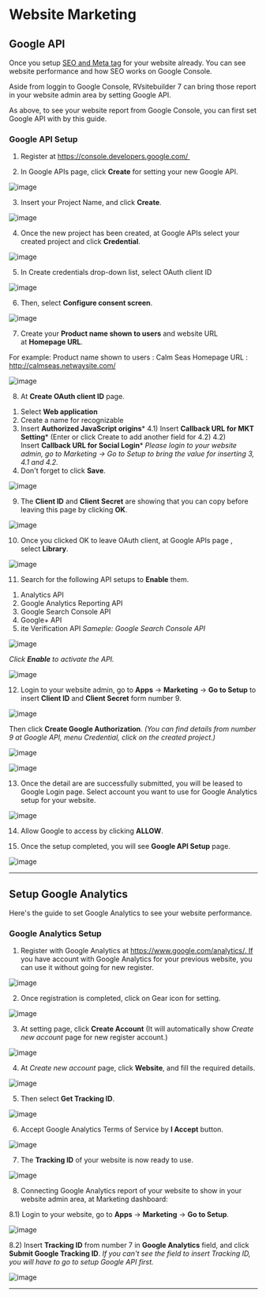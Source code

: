 # Website Marketing

## Google API

Once you setup [SEO and Meta tag](https://github.com/rvsitebuilder/user-docs/blob/7.1/en/easy-website-seo.md) for your website already. You can see website performance and how SEO works on Google Console.

Aside from loggin to Google Console, RVsitebuilder 7 can bring those report in your website admin area by setting Google API.

As above, to see your website report from Google Console, you can first set Google API with by this guide.

### Google API Setup

1. Register at https://console.developers.google.com/ 

2. In Google APIs page, click **Create** for setting your new Google API.

![image](images/mkt4.png)

3. Insert your Project Name, and click **Create**.

![image](images/step3.png)

4. Once the new project has been created, at Google APIs select your created project and click **Credential**.

![image](images/step4.png)

5. In Create credentials drop-down list, select OAuth client ID

![image](images/6.png)

6. Then, select **Configure consent screen**.

![image](images/mkt9.png)

7. Create your **Product name shown to users** and website URL at **Homepage URL**.

For example: Product name shown to users : Calm Seas
Homepage URL : http://calmseas.netwaysite.com/

![image](images/step7.png)

8. At **Create OAuth client ID** page.
1) Select **Web application**
2) Create a name for recognizable
3) Insert **Authorized JavaScript origins***
4.1) Insert **Callback URL for MKT Setting*** (Enter or click Create to add another field for 4.2)
4.2) Insert **Callback URL for Social Login***
*Please login to your website admin, go to Marketing -> Go to Setup to bring the value for inserting 3, 4.1 and 4.2.*
5) Don't forget to click **Save**.

![image](images/step8.png)

9. The **Client ID** and **Client Secret** are showing that you can copy before leaving this page by clicking **OK**.

![image](images/mkt12.png)

10. Once you clicked OK to leave OAuth client, at Google APIs page , select **Library**.

![image](images/mkt13.png)

11. Search for the following API setups to **Enable** them.

1) Analytics API
2) Google Analytics Reporting API
3) Google Search Console API
4) Google+ API
5) ite Verification API
*Sameple: Google Search Console API*

![image](images/step11.png)

*Click ***Enable*** to activate the API.*

![image](images/step11.2.png)

12. Login to your website admin, go to **Apps** -> **Marketing** -> **Go to Setup** to insert **Client ID** and **Client Secret** form number 9.

![image](images/webmkt1.png)

Then click **Create Google Authorization**.
*(You can find details from number 9 at Google API, menu Credential, click on the created project.)*

![image](images/step12.1.png)

![image](images/step12.2.png)

13. Once the detail are are successfully submitted, you will be leased to Google Login page.
Select account you want to use for Google Analytics setup for your website.

![image](images/18.png)

14. Allow Google to access by clicking **ALLOW**.

15. Once the setup completed, you will see **Google API Setup** page.

![image](images/20.png)

-------------------------------------------------------------------------

## Setup Google Analytics

Here's the guide to set Google Analytics to see your website performance.

### Google Analytics Setup

1. Register with Google Analytics at https://www.google.com/analytics/. If you have account with Google Analytics for your previous website, you can use it without going for new register.

![image](images/mkt21.png)

2. Once registration is completed, click on Gear icon for setting.

![image](images/mkt22.png)

3. At setting page, click **Create Account** (It will automatically show *Create new account* page for new register account.)

![image](images/ana3.png)

4. At *Create new account* page, click **Website**, and fill the required details.

![image](images/mkt24.png)

5. Then select **Get Tracking ID**.

![image](images/mkt25.png)

6. Accept Google Analytics Terms of Service by **I Accept** button.

![image](images/mkt26.png)

7. The **Tracking ID** of your website is now ready to use.

![image](images/mkt27.png)

8. Connecting Google Analytics report of your website to show in your website admin area, at Marketing dashboard:

8.1) Login to your website, go to **Apps** -> **Marketing** -> **Go to Setup**.

![image](images/webmkt1.png)

8.2) Insert **Tracking ID** from number 7 in **Google Analytics** field, and click **Submit Google Tracking ID**.
*If you can't see the field to insert Tracking ID, you will have to go to setup Google API first.*

![image](images/ana8.png)

-------------------------------------------------------------------------



